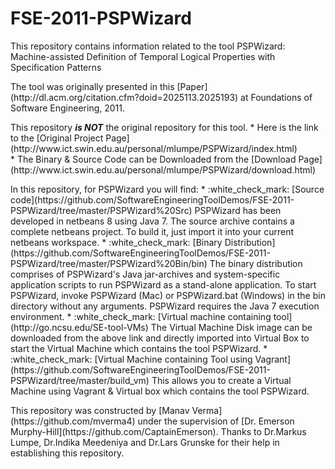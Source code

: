 # FSE-2011-PSPWizard

This repository contains information related to the tool PSPWizard: Machine-assisted Definition of Temporal Logical Properties with Specification Patterns
<p>
The tool was originally presented in this [Paper](http://dl.acm.org/citation.cfm?doid=2025113.2025193) at Foundations of Software Engineering, 2011.
<p>
This repository <b><i>is NOT</i></b> the original repository for this tool.
* Here is the link to the [Original Project Page](http://www.ict.swin.edu.au/personal/mlumpe/PSPWizard/index.html)<br>
* The Binary & Source Code can be Downloaded from the [Download Page](http://www.ict.swin.edu.au/personal/mlumpe/PSPWizard/download.html)
<p>
In this repository, for PSPWizard you will find:
* :white_check_mark: [Source code](https://github.com/SoftwareEngineeringToolDemos/FSE-2011-PSPWizard/tree/master/PSPWizard%20Src)
PSPWizard has been developed in netbeans 8 using Java 7. The source archive contains a complete netbeans project. To build it, just import it into your current netbeans workspace.
* :white_check_mark: [Binary Distribution](https://github.com/SoftwareEngineeringToolDemos/FSE-2011-PSPWizard/tree/master/PSPWizard%20Bin/bin) The binary distribution comprises of PSPWizard's Java jar-archives and system-specific application scripts to run PSPWizard as a stand-alone application. To start PSPWizard, invoke PSPWizard (Mac) or PSPWizard.bat (Windows) in the bin directory without any arguments. PSPWizard requires the Java 7 execution environment.
* :white_check_mark: [Virtual machine containing tool](http://go.ncsu.edu/SE-tool-VMs)
The Virtual Machine Disk image can be downloaded from the above link and directly imported into Virtual Box to start the Virtual Machine which contains the tool PSPWizard.
* :white_check_mark: [Virtual Machine containing Tool using Vagrant] (https://github.com/SoftwareEngineeringToolDemos/FSE-2011-PSPWizard/tree/master/build_vm)
This allows you to create a Virtual Machine using Vagrant & Virtual box which contains the tool PSPWizard.
<p>
This repository was constructed by [Manav Verma](https://github.com/mverma4) under the supervision of [Dr. Emerson Murphy-Hill](https://github.com/CaptainEmerson). Thanks to Dr.Markus Lumpe, Dr.Indika Meedeniya and Dr.Lars Grunske for their help in establishing this repository.

